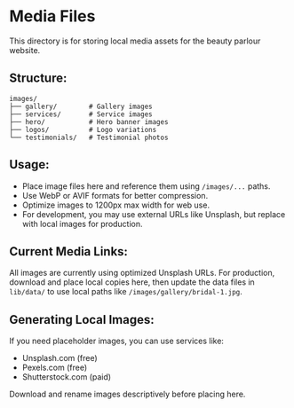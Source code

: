 # Media Files

This directory is for storing local media assets for the beauty parlour website.

## Structure:

```
images/
├── gallery/        # Gallery images
├── services/       # Service images
├── hero/           # Hero banner images
├── logos/          # Logo variations
└── testimonials/   # Testimonial photos
```

## Usage:

- Place image files here and reference them using `/images/...` paths.
- Use WebP or AVIF formats for better compression.
- Optimize images to 1200px max width for web use.
- For development, you may use external URLs like Unsplash, but replace with local images for production.

## Current Media Links:

All images are currently using optimized Unsplash URLs. For production, download and place local copies here, then update the data files in `lib/data/` to use local paths like `/images/gallery/bridal-1.jpg`.

## Generating Local Images:

If you need placeholder images, you can use services like:
- Unsplash.com (free)
- Pexels.com (free)
- Shutterstock.com (paid)

Download and rename images descriptively before placing here.
